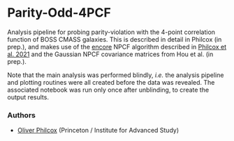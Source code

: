 # Parity-Odd-4PCF

Analysis pipeline for probing parity-violation with the 4-point correlation function of BOSS CMASS galaxies. This is described in detail in Philcox (in prep.), and makes use of the [encore](https://github.com/oliverphilcox/encore) NPCF algorithm described in [Philcox et al. 2021](https://arxiv.org/abs/2105.08722) and the Gaussian NPCF covariance matrices from Hou et al. (in prep.).

Note that the main analysis was performed blindly, *i.e.* the analysis pipeline and plotting routines were all created before the data was revealed. The associated notebook was run only once after unblinding, to create the output results.

### Authors
- [Oliver Philcox](mailto:ohep2@cantab.ac.uk) (Princeton / Institute for Advanced Study)
